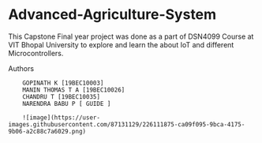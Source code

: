 # Advanced-Agriculture-System

This Capstone Final year project was done as a part of DSN4099 Course at VIT Bhopal University to explore and learn the about IoT and different Microcontrollers.

Authors

        GOPINATH K [19BEC10003]
        MANIN THOMAS T A [19BEC10026]
        CHANDRU T [19BEC10035]
        NARENDRA BABU P [ GUIDE ]
        
        ![image](https://user-images.githubusercontent.com/87131129/226111875-ca09f095-9bca-4175-9b06-a2c88c7a6029.png)

